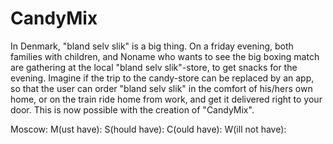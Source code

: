 # CandyMix

In Denmark, "bland selv slik" is a big thing. On a friday evening, both families with children, 
and Noname who wants to see the big boxing match are gathering at the local "bland selv slik"-store, to get snacks for the evening.
Imagine if the trip to the candy-store can be replaced by an app, so that the user can order "bland selv slik" in the comfort of his/hers own home, 
or on the train ride home from work, and get it delivered right to your door. This is now possible with the creation of "CandyMix".

Moscow:
M(ust have):
S(hould have):
C(ould have):
W(ill not have):
